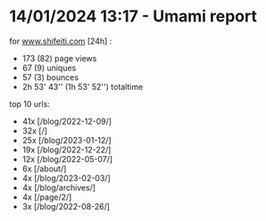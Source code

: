 # 14/01/2024 13:17 - Umami report
for www.shifeiti.com [24h] :

 - 173 (82) page views
 - 67 (9) uniques
 - 57 (3) bounces
 - 2h 53' 43'' (1h 53' 52'') totaltime


top 10 urls:
 - 41x [/blog/2022-12-09/]
 - 32x [/]
 - 25x [/blog/2023-01-12/]
 - 19x [/blog/2022-12-22/]
 - 12x [/blog/2022-05-07/]
 - 6x [/about/]
 - 4x [/blog/2023-02-03/]
 - 4x [/blog/archives/]
 - 4x [/page/2/]
 - 3x [/blog/2022-08-26/]


